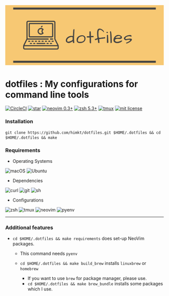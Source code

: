 <div align="center"><img src='./assets/header.png' width=600></div>

# dotfiles : My configurations for command line tools

[![CircleCI](https://circleci.com/gh/himkt/dotfiles.svg?style=svg)](https://circleci.com/gh/himkt/dotfiles)
[![star](https://img.shields.io/github/stars/himkt/dotfiles.svg?maxage=2592000&colorB=yellow)](https://github.com/himkt/.dotfiles/stargazers)
[![neovim 0.3+](https://img.shields.io/badge/support-neovim-blue.svg)](https://neovim.io/)
[![zsh 5.3+](https://img.shields.io/badge/support-zsh-red.svg)](https://www.zsh.org/)
[![tmux](https://img.shields.io/badge/support-tmux-green.svg)](https://github.com/tmux/tmux)
[![mit license](http://img.shields.io/badge/license-MIT-orange.svg?style=flat)](https://raw.githubusercontent.com/himkt/.dotfiles/master/license)


### Installation

```
git clone https://github.com/himkt/dotfiles.git $HOME/.dotfiles && cd $HOME/.dotfiles && make
```


### Requirements

- Operating Systems

![macOS](https://img.shields.io/badge/macOS->=10.9-information.svg)
![Ubuntu](https://img.shields.io/badge/Ubuntu->=14.0-information.svg)

- Dependencies

![curl](https://img.shields.io/badge/require-curl-red.svg)
![git](https://img.shields.io/badge/require-git-red.svg)
![sh](https://img.shields.io/badge/require-zsh-red.svg)

- Configurations

![zsh](https://img.shields.io/badge/optional-zsh-9cf.svg)
![tmux](https://img.shields.io/badge/optional-tmux-9cf.svg)
![neovim](https://img.shields.io/badge/optional-neovim-9cf.svg)
![pyenv](https://img.shields.io/badge/optional-pyenv-9cf.svg)

---

### Additional features

- `cd $HOME/.dotfiles && make requirements` does set-up NeoVim packages.
  - This command needs `pyenv`

  - `cd $HOME/.dotfiles && make build_brew` installs `linuxbrew` or `homebrew`
    - If you want to use `brew` for package manager, please use.
    - `cd $HOME/.dotfiles && make brew_bundle` installs some packages which I use.

